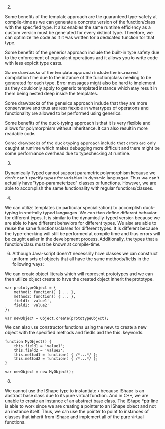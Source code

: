 
2. 
Some benefits of the template approach are the guaranteed type-safety at compile-time as we can generate a concrete version of the function/class with the specified type. It also enables the same runtime efficiency as a custom version must be generated for every distinct type. Therefore, we can optimize the code as if it was written for a dedicated function for that type.

Some benefits of the generics approach include the built-in type safety due to the enforcement of equivalent operations and it allows you to write code with less explicit type casts. 

Some drawbacks of the template approach include the increased compilation time due to the instance of the function/class needing to be generated for each type. Error messages might also be hard to implement as they could only apply to generic templated instance which may result in them being nested deep inside the templates. 

Some drawbacks of the generics approach include that they are more conservative and thus are less flexible in what types of operations and functionality are allowed to be performed using generics. 

Some benefits of the duck-typing approach is that it is very flexible and allows for polymorphism without inheritance. It can also result in more readable code. 

Some drawbacks of the duck-typing approach include that errors are only caught at runtime which makes debugging more difficult and there might be some performance overhead due to typechecking at runtime. 


3. 
Dynamically Typed cannot support parametric polymorphism because we don't can't specify types for variables in dynamic languages. Thus we can't actually have "type-parameterized" classes or functions. However, we are able to accomplish the same functionality with regular functions/classes. 

4. 
We can utilize templates (in particular specialization) to accomplish duck-typing in statically typed languages. We can then define different behavior for different types. It is similar to the dynamically-typed version because we are able to have different behaviors for different types. We also are able to reuse the same functions/classes for different types. It is different because the type-checking will still be performed at compile time and thus errors will be caught earlier in the development process. Additionally, the types that a function/class must be known at compile-time. 


6. Although Java-script doesn't necessrily have classes we can construct uniform sets of objects that all have the same methods/fields in the following ways: 

We can create object literals which will represent prototypes and we can then utilize object create to have the created object inherit the prototype. 
```
var prototypeObject = {
    method1: function() { ... },
    method2: function() { ... },
    field1: 'value1',
    field2: 'value2'
};

var newObject = Object.create(prototypeObject);
```

We can also use constructor functions using the new. to create a new object with the specified methods and fiedls and the this. keywords. 
```
function MyObject() {
    this.field1 = 'value1';
    this.field2 = 'value2';
    this.method1 = function() { /*...*/ };
    this.method2 = function() { /*...*/ };
}

var newObject = new MyObject();
```


8. 
We cannot use the IShape type to instantiate x because IShape is an abstract base class due to its pure virtual function. And in C++, we are unable to create an instance of an abstract base class. The IShape *ptr line is able to work since we are creating a pointer to an IShape object and not an instance itself. Thus, we can use the pointer to point to instances of classes that inherit from IShape and implement all of the pure virtual functions.